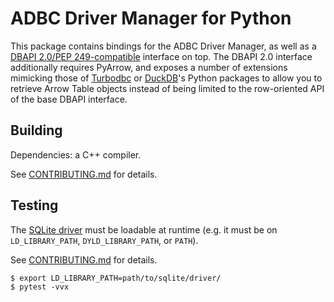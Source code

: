 <!---
  Licensed to the Apache Software Foundation (ASF) under one
  or more contributor license agreements.  See the NOTICE file
  distributed with this work for additional information
  regarding copyright ownership.  The ASF licenses this file
  to you under the Apache License, Version 2.0 (the
  "License"); you may not use this file except in compliance
  with the License.  You may obtain a copy of the License at

    http://www.apache.org/licenses/LICENSE-2.0

  Unless required by applicable law or agreed to in writing,
  software distributed under the License is distributed on an
  "AS IS" BASIS, WITHOUT WARRANTIES OR CONDITIONS OF ANY
  KIND, either express or implied.  See the License for the
  specific language governing permissions and limitations
  under the License.
-->

# ADBC Driver Manager for Python

This package contains bindings for the ADBC Driver Manager, as well as
a [DBAPI 2.0/PEP 249-compatible][dbapi] interface on top.  The DBAPI 2.0
interface additionally requires PyArrow, and exposes a number of
extensions mimicking those of [Turbodbc][turbodbc] or
[DuckDB][duckdb]'s Python packages to allow you to retrieve Arrow
Table objects instead of being limited to the row-oriented API of the
base DBAPI interface.

[dbapi]: https://peps.python.org/pep-0249/
[duckdb]: https://duckdb.org/docs/api/python/overview
[turbodbc]: https://turbodbc.readthedocs.io/en/latest/

## Building

Dependencies: a C++ compiler.

See [CONTRIBUTING.md](../../CONTRIBUTING.md) for details.

## Testing

The [SQLite driver](../../c/driver/sqlite/README.md) must be loadable
at runtime (e.g. it must be on `LD_LIBRARY_PATH`, `DYLD_LIBRARY_PATH`,
or `PATH`).

See [CONTRIBUTING.md](../../CONTRIBUTING.md) for details.

```shell
$ export LD_LIBRARY_PATH=path/to/sqlite/driver/
$ pytest -vvx
```
